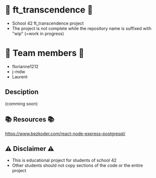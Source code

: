 # :rocket: ft_transcendence :rocket:
* School 42 ft_transcendence project
* The project is not complete while the repository name is suffixed with "wip" (=work in progress)

# :space_invader: Team members :space_invader:
* florianne1212
* j-mdw
* Laurent

## Desciption
(comming soon)

## :books: Resources :books:

https://www.bezkoder.com/react-node-express-postgresql/

## :warning: Disclaimer :warning:
*  This is educational project for students of school 42
*  Other students should not copy sections of the code or the entire project
